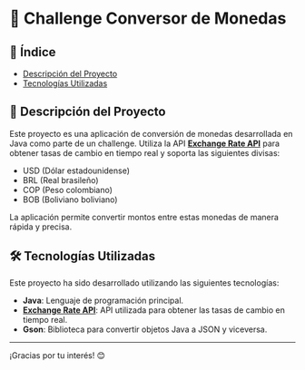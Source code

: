 # 💱 Challenge Conversor de Monedas

## 📜 Índice
- [Descripción del Proyecto](#descripción-del-proyecto)
- [Tecnologías Utilizadas](#tecnologías-utilizadas)

## 📖 Descripción del Proyecto
Este proyecto es una aplicación de conversión de monedas desarrollada en Java como parte de un challenge. Utiliza la API [**Exchange Rate API**](https://www.exchangerate-api.com/) para obtener tasas de cambio en tiempo real y soporta las siguientes divisas:
- USD (Dólar estadounidense)
- BRL (Real brasileño)
- COP (Peso colombiano)
- BOB (Boliviano boliviano)

La aplicación permite convertir montos entre estas monedas de manera rápida y precisa.

## 🛠️ Tecnologías Utilizadas
Este proyecto ha sido desarrollado utilizando las siguientes tecnologías:
- **Java**: Lenguaje de programación principal.
- [**Exchange Rate API**](https://www.exchangerate-api.com/): API utilizada para obtener las tasas de cambio en tiempo real.
- **Gson**: Biblioteca para convertir objetos Java a JSON y viceversa.

---

¡Gracias por tu interés! 😊
